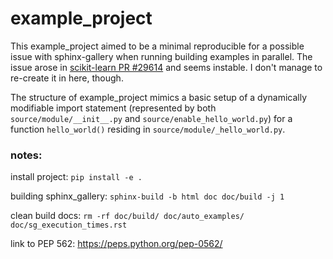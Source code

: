 # example_project

This example_project aimed to be a minimal reproducible for a possible issue with sphinx-gallery when running building examples in parallel. The issue arose in [scikit-learn PR #29614](https://github.com/scikit-learn/scikit-learn/pull/29614#issuecomment-2334083838) and seems instable. I don't manage to re-create it in here, though.

The structure of example_project mimics a basic setup of a dynamically modifiable import statement (represented by both `source/module/__init__.py` and `source/enable_hello_world.py`) for a function `hello_world()` residing in `source/module/_hello_world.py`.


### notes:

install project:
`pip install -e .`

building sphinx_gallery:
`sphinx-build -b html doc doc/build -j 1`

clean build docs:
`rm -rf doc/build/ doc/auto_examples/ doc/sg_execution_times.rst`

link to PEP 562:
https://peps.python.org/pep-0562/
